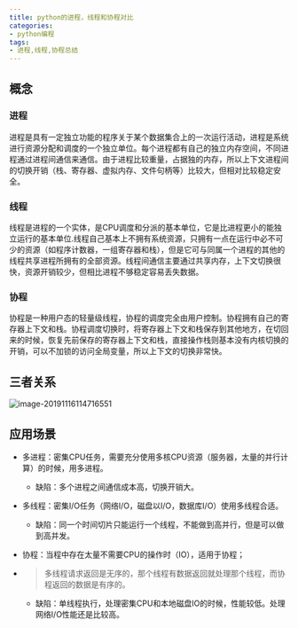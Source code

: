 ```yaml
---
title: python的进程，线程和协程对比
categories:	
- python编程
tags: 
- 进程,线程,协程总结
---
```


## 概念
### 进程

​    进程是具有一定独立功能的程序关于某个数据集合上的一次运行活动，进程是系统进行资源分配和调度的一个独立单位。每个进程都有自己的独立内存空间，不同进程通过进程间通信来通信。由于进程比较重量，占据独的内存，所以上下文进程间的切换开销（栈、寄存器、虚拟内存、文件句柄等）比较大，但相对比较稳定安全。

### 线程

​    线程是进程的一个实体，是CPU调度和分派的基本单位，它是比进程更小的能独立运行的基本单位.线程自己基本上不拥有系统资源，只拥有一点在运行中必不可少的资源（如程序计数器，一组寄存器和栈），但是它可与同属一个进程的其他的线程共享进程所拥有的全部资源。线程间通信主要通过共享内存，上下文切换很快，资源开销较少，但相比进程不够稳定容易丢失数据。

### 协程

​    协程是一种用户态的轻量级线程，协程的调度完全由用户控制。协程拥有自己的寄存器上下文和栈。协程调度切换时，将寄存器上下文和栈保存到其他地方，在切回来的时候，恢复先前保存的寄存器上下文和栈，直接操作栈则基本没有内核切换的开销，可以不加锁的访问全局变量，所以上下文的切换非常快。



## 三者关系

![image-20191116114716551](https://i.postimg.cc/zG72gqFb/image-20191116114716551.png) 

<!--more-->

## 应用场景

- 多进程：密集CPU任务，需要充分使用多核CPU资源（服务器，太量的并行计算）的时候，用多进程。

  - 缺陷：多个进程之间通信成本高，切换开销大。

- 多线程：密集I/O任务（网络I/O，磁盘以I/O，数据库I/O）使用多线程合适。

  - 缺陷：同一个时间切片只能运行一个线程，不能做到高并行，但是可以做到高并发。

- 协程：当程中存在太量不需要CPU的操作时（IO），适用于协程；

- > 多线程请求返回是无序的，那个线程有数据返回就处理那个线程，而协程返回的数据是有序的。

  - 缺陷：单线程执行，处理密集CPU和本地磁盘IO的时候，性能较低。处理网络I/O性能还是比较高。